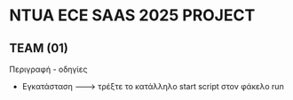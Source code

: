 # NTUA ECE SAAS 2025 PROJECT

## TEAM (01)

Περιγραφή - οδηγίες

- Εγκατάσταση ---> τρέξτε το κατάλληλο start script στον φάκελο run
